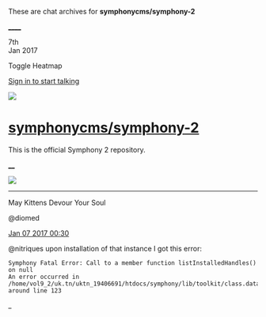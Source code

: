 These are chat archives for **symphonycms/symphony-2**

[__](/symphonycms/symphony-2/archives/2017/01/08)[__](/symphonycms/symphony-2/archives/2017/01/06)

7th  
Jan 2017

Toggle Heatmap

[Sign in to start talking](/login?action=login&button=archive-login)

![](https://avatars-02.gitter.im/group/iv/3/57542c45c43b8c601977197e?s=48)

#  [symphonycms/symphony-2](/symphonycms/symphony-2)

This is the official Symphony 2 repository.

[ __](/orgs/symphonycms/rooms "More symphonycms rooms")

![](https://avatars1.githubusercontent.com/u/72777?v=4&s=30)

____

May Kittens Devour Your Soul

@diomed

[Jan 07 2017
00:30](https://gitter.im/symphonycms/symphony-2?at=587036b75ffdeea723171157)

@nitriques upon installation of that instance I got this error:

    
    
    Symphony Fatal Error: Call to a member function listInstalledHandles() on null
    An error occurred in /home/vol9_2/uk.tn/uktn_19406691/htdocs/symphony/lib/toolkit/class.datasourcemanager.php around line 123

_

